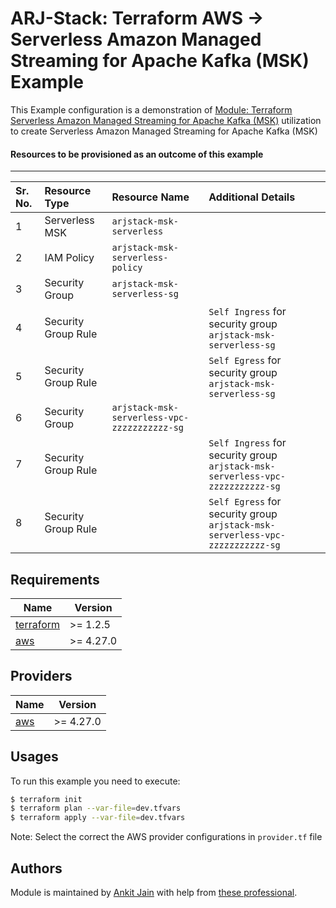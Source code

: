 # ARJ-Stack: Terraform AWS -> Serverless Amazon Managed Streaming for Apache Kafka (MSK) Example

This Example configuration is a demonstration of [Module: Terraform Serverless Amazon Managed Streaming for Apache Kafka (MSK)](https://github.com/arjstack/terraform-aws-msk-serverless) utilization to create Serverless Amazon Managed Streaming for Apache Kafka (MSK) 

#### Resources to be provisioned as an outcome of this example
---

| Sr. No. | Resource Type | Resource Name | Additional Details |
|:------|:------|:------|:------|
| 1 | Serverless MSK | `arjstack-msk-serverless` |  |
| 2 | IAM Policy | `arjstack-msk-serverless-policy` |  |
| 3 | Security Group | `arjstack-msk-serverless-sg` |  |
| 4 | Security Group Rule |  | `Self Ingress` for security group `arjstack-msk-serverless-sg` |
| 5 | Security Group Rule |  | `Self Egress` for security group `arjstack-msk-serverless-sg` |
| 6 | Security Group | `arjstack-msk-serverless-vpc-zzzzzzzzzzz-sg` |  |
| 7 | Security Group Rule |  | `Self Ingress` for security group `arjstack-msk-serverless-vpc-zzzzzzzzzzz-sg` |
| 8 | Security Group Rule |  | `Self Egress` for security group `arjstack-msk-serverless-vpc-zzzzzzzzzzz-sg` |

## Requirements

| Name | Version |
|------|---------|
| <a name="requirement_terraform"></a> [terraform](#requirement\_terraform) | >= 1.2.5 |
| <a name="requirement_aws"></a> [aws](#requirement\_aws) | >= 4.27.0 |

## Providers

| Name | Version |
|------|---------|
| <a name="provider_aws"></a> [aws](#provider\_aws) | >= 4.27.0 |

## Usages

To run this example you need to execute:

```bash
$ terraform init
$ terraform plan --var-file=dev.tfvars
$ terraform apply --var-file=dev.tfvars
```

Note: Select the correct the AWS provider configurations in `provider.tf` file

## Authors

Module is maintained by [Ankit Jain](https://github.com/ankit-jn) with help from [these professional](https://github.com/arjstack/terraform-aws-examples/graphs/contributors).
